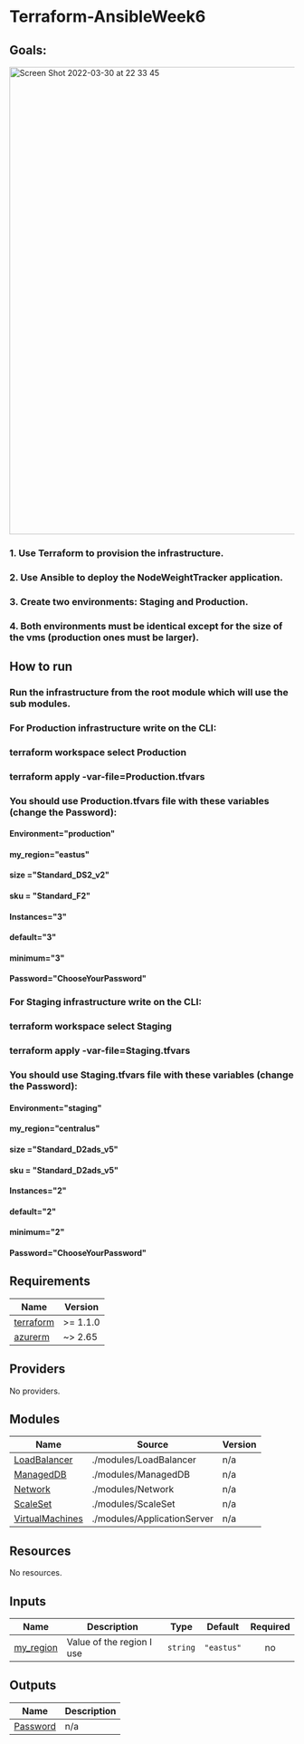 # Terraform-AnsibleWeek6

## Goals:

<img width="826" alt="Screen Shot 2022-03-30 at 22 33 45" src="https://user-images.githubusercontent.com/93793111/160917591-5466d670-112e-4c07-84b1-7bfb598dfd6a.png">


### 1. Use Terraform to provision the infrastructure.
### 2. Use Ansible to deploy the NodeWeightTracker application.
### 3. Create two environments: Staging and Production.
### 4. Both environments must be identical except for the size of the vms (production ones must be larger).




## How to run

### Run the infrastructure from the root module which will use the sub modules.

### For Production infrastructure write on the CLI:
### terraform workspace select Production
### terraform apply -var-file=Production.tfvars
### You should use Production.tfvars file with these variables (change the Password):
#### Environment="production"
#### my_region="eastus"
#### size ="Standard_DS2_v2"
#### sku = "Standard_F2"
#### Instances="3"
#### default="3"
#### minimum="3"
#### Password="ChooseYourPassword"

### For Staging infrastructure write on the CLI:
### terraform workspace select Staging
### terraform apply -var-file=Staging.tfvars  
### You should use Staging.tfvars file with these variables (change the Password):
#### Environment="staging"
#### my_region="centralus"
#### size ="Standard_D2ads_v5"
#### sku = "Standard_D2ads_v5"
#### Instances="2"
#### default="2"
#### minimum="2"
#### Password="ChooseYourPassword"



<!-- BEGIN_TF_DOCS -->
## Requirements

| Name | Version |
|------|---------|
| <a name="requirement_terraform"></a> [terraform](#requirement\_terraform) | >= 1.1.0 |
| <a name="requirement_azurerm"></a> [azurerm](#requirement\_azurerm) | ~> 2.65 |

## Providers

No providers.

## Modules

| Name | Source | Version |
|------|--------|---------|
| <a name="module_LoadBalancer"></a> [LoadBalancer](#module\_LoadBalancer) | ./modules/LoadBalancer | n/a |
| <a name="module_ManagedDB"></a> [ManagedDB](#module\_ManagedDB) | ./modules/ManagedDB | n/a |
| <a name="module_Network"></a> [Network](#module\_Network) | ./modules/Network | n/a |
| <a name="module_ScaleSet"></a> [ScaleSet](#module\_ScaleSet) | ./modules/ScaleSet | n/a |
| <a name="module_VirtualMachines"></a> [VirtualMachines](#module\_VirtualMachines) | ./modules/ApplicationServer | n/a |

## Resources

No resources.

## Inputs

| Name | Description | Type | Default | Required |
|------|-------------|------|---------|:--------:|
| <a name="input_my_region"></a> [my\_region](#input\_my\_region) | Value of the region I use | `string` | `"eastus"` | no |

## Outputs

| Name | Description |
|------|-------------|
| <a name="output_Password"></a> [Password](#output\_Password) | n/a |
<!-- END_TF_DOCS -->
